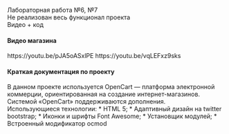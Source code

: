 Лабораторная работа №6, №7<br>
Не реализован весь функционал проекта<br>
Видео + код  <br>

<h4>Видео магазина</h4>
https://youtu.be/pJA5oASxlPE
https://youtu.be/vqLEFxz9sks

<h4>Краткая документация по проекту</h4>
В данном проекте используется OpenCart — платформа электронной коммерции, ориентированная на создание интернет-магазинов. Системой «OpenCart» поддерживаются дополнения.
<br>
Использующиеся технологии: 
* HTML 5;
* Адаптивный дизайн на twitter bootstrap;
* Иконки и шрифты Font Awesome;
* Установщик модулей;
* Встроенный модификатор ocmod